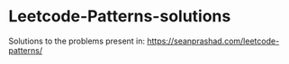 # Leetcode-Patterns-solutions
Solutions to the problems present in: https://seanprashad.com/leetcode-patterns/
